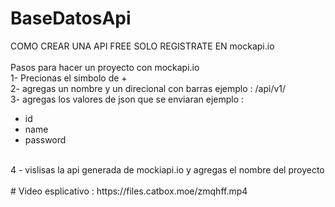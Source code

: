 # BaseDatosApi
COMO CREAR UNA API FREE SOLO REGISTRATE EN mockapi.io
<br></br>
Pasos para hacer un proyecto con mockapi.io
<br>
1- Precionas el simbolo de +
<br>
2- agregas un nombre y un direcional con barras ejemplo : /api/v1/
<br>
3- agregas los valores de json que se enviaran ejemplo :
<br>
- id
- name
- password
<br>
4 - vislisas la api generada de mockiapi.io y agregas el nombre del proyecto
<br></br>
# Video esplicativo :
https://files.catbox.moe/zmqhff.mp4
